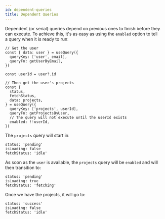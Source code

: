 ```yaml
---
id: dependent-queries
title: Dependent Queries
---
```


Dependent (or serial) queries depend on previous ones to finish before they can execute. To achieve this, it's as easy as using the `enabled` option to tell a query when it is ready to run:

[//]: # 'Example'

```tsx
// Get the user
const { data: user } = useQuery({
  queryKey: ['user', email],
  queryFn: getUserByEmail,
})

const userId = user?.id

// Then get the user's projects
const {
  status,
  fetchStatus,
  data: projects,
} = useQuery({
  queryKey: ['projects', userId],
  queryFn: getProjectsByUser,
  // The query will not execute until the userId exists
  enabled: !!userId,
})
```

[//]: # 'Example'

The `projects` query will start in:

```tsx
status: 'pending'
isLoading: false
fetchStatus: 'idle'
```

As soon as the `user` is available, the `projects` query will be `enabled` and will then transition to:

```tsx
status: 'pending'
isLoading: true
fetchStatus: 'fetching'
```

Once we have the projects, it will go to:

```tsx
status: 'success'
isLoading: false
fetchStatus: 'idle'
```
